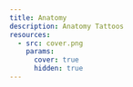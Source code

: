 ```yaml
---
title: Anatomy
description: Anatomy Tattoos
resources:
  - src: cover.png
    params:
      cover: true
      hidden: true
---
```

